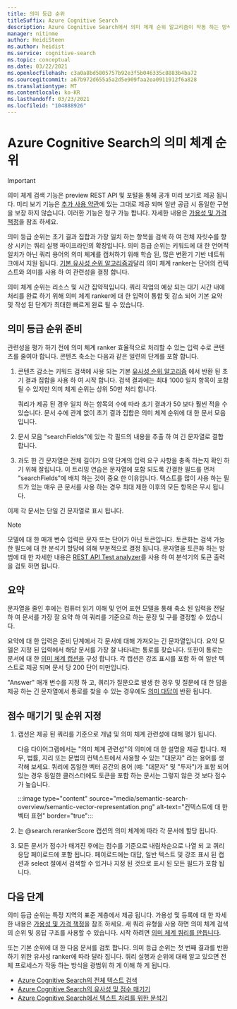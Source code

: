 ```yaml
---
title: 의미 등급 순위
titleSuffix: Azure Cognitive Search
description: Azure Cognitive Search에서 의미 체계 순위 알고리즘이 작동 하는 방식에 대해 알아봅니다.
manager: nitinme
author: HeidiSteen
ms.author: heidist
ms.service: cognitive-search
ms.topic: conceptual
ms.date: 03/22/2021
ms.openlocfilehash: c3a0a8bd5805757b92e3f5b046335c8883b4ba72
ms.sourcegitcommit: a67b972d655a5a2d5e909faa2ea0911912f6a828
ms.translationtype: MT
ms.contentlocale: ko-KR
ms.lasthandoff: 03/23/2021
ms.locfileid: "104888926"
---
```

# <a name="semantic-ranking-in-azure-cognitive-search"></a>Azure Cognitive Search의 의미 체계 순위

> [!IMPORTANT]
> 의미 체계 검색 기능은 preview REST API 및 포털을 통해 공개 미리 보기로 제공 됩니다. 미리 보기 기능은 [추가 사용 약관](https://azure.microsoft.com/support/legal/preview-supplemental-terms/)에 있는 그대로 제공 되며 일반 공급 시 동일한 구현을 보장 하지 않습니다. 이러한 기능은 청구 가능 합니다. 자세한 내용은 [가용성 및 가격 책정](semantic-search-overview.md#availability-and-pricing)을 참조 하세요.

의미 등급 순위는 초기 결과 집합과 가장 일치 하는 항목을 검색 하 여 전체 자릿수를 향상 시키는 쿼리 실행 파이프라인의 확장입니다. 의미 등급 순위는 키워드에 대 한 언어적 일치가 아닌 쿼리 용어의 의미 체계를 캡처하기 위해 학습 된, 많은 변환기 기반 네트워크에서 지원 됩니다. [기본 유사성 순위 알고리즘과](index-ranking-similarity.md)달리 의미 체계 ranker는 단어의 컨텍스트와 의미를 사용 하 여 관련성을 결정 합니다.

의미 체계 순위는 리소스 및 시간 집약적입니다. 쿼리 작업의 예상 되는 대기 시간 내에 처리를 완료 하기 위해 의미 체계 ranker에 대 한 입력이 통합 및 감소 되어 기본 요약 및 작성 된 단계가 최대한 빠르게 완료 될 수 있습니다.

## <a name="preparation-for-semantic-ranking"></a>의미 등급 순위 준비

관련성을 평가 하기 전에 의미 체계 ranker 효율적으로 처리할 수 있는 입력 수로 콘텐츠를 줄여야 합니다. 콘텐츠 축소는 다음과 같은 일련의 단계를 포함 합니다.

1. 콘텐츠 감소는 키워드 검색에 사용 되는 기본 [유사성 순위 알고리즘](index-ranking-similarity.md) 에서 반환 된 초기 결과 집합을 사용 하 여 시작 합니다. 검색 결과에는 최대 1000 일치 항목이 포함 될 수 있지만 의미 체계 순위는 상위 50만 처리 합니다. 

   쿼리가 제공 된 경우 일치 하는 항목의 수에 따라 초기 결과가 50 보다 훨씬 적을 수 있습니다. 문서 수에 관계 없이 초기 결과 집합은 의미 체계 순위에 대 한 문서 모음입니다.

1. 문서 모음 "searchFields"에 있는 각 필드의 내용을 추출 하 여 긴 문자열로 결합 합니다.

1. 과도 한 긴 문자열은 전체 길이가 요약 단계의 입력 요구 사항을 충족 하는지 확인 하기 위해 잘립니다. 이 트리밍 연습은 문자열에 포함 되도록 간결한 필드를 먼저 "searchFields"에 배치 하는 것이 중요 한 이유입니다. 텍스트를 많이 사용 하는 필드가 있는 매우 큰 문서를 사용 하는 경우 최대 제한 이후의 모든 항목은 무시 됩니다.

이제 각 문서는 단일 긴 문자열로 표시 됩니다.

> [!NOTE]
> 모델에 대 한 매개 변수 입력은 문자 또는 단어가 아닌 토큰입니다. 토큰화는 검색 가능한 필드에 대 한 분석기 할당에 의해 부분적으로 결정 됩니다. 문자열을 토큰화 하는 방법에 대 한 자세한 내용은 [REST API Test analyzer](/rest/api/searchservice/test-analyzer)를 사용 하 여 분석기의 토큰 출력을 검토 하면 됩니다.

## <a name="summarization"></a>요약

문자열을 줄인 후에는 컴퓨터 읽기 이해 및 언어 표현 모델을 통해 축소 된 입력을 전달 하 여 문서를 가장 잘 요약 하 여 쿼리를 기준으로 하는 문장 및 구를 결정할 수 있습니다.

요약에 대 한 입력은 준비 단계에서 각 문서에 대해 가져오는 긴 문자열입니다. 요약 모델은 지정 된 입력에서 해당 문서를 가장 잘 나타내는 통로를 찾습니다. 또한이 통로는 문서에 대 한 [의미 체계 캡션을](semantic-how-to-query-request.md) 구성 합니다. 각 캡션은 강조 표시를 포함 하 여 일반 텍스트로 제공 되며 문서 당 200 단어 미만입니다.

"Answer" 매개 변수를 지정 하 고, 쿼리가 질문으로 발생 한 경우 및 질문에 대 한 답을 제공 하는 긴 문자열에서 통로를 찾을 수 있는 경우에도 [의미 대답이](semantic-answers.md) 반환 됩니다.

## <a name="scoring-and-ranking"></a>점수 매기기 및 순위 지정

1. 캡션은 제공 된 쿼리를 기준으로 개념 및 의미 체계 관련성에 대해 평가 됩니다.

   다음 다이어그램에서는 "의미 체계 관련성"의 의미에 대 한 설명을 제공 합니다. 재무, 법률, 지리 또는 문법의 컨텍스트에서 사용할 수 있는 "대문자" 라는 용어를 생각해 보세요. 쿼리에 동일한 벡터 공간의 용어 (예: "대문자" 및 "투자")가 포함 되어 있는 경우 동일한 클러스터에도 토큰을 포함 하는 문서는 그렇지 않은 것 보다 점수가 높습니다.

   :::image type="content" source="media/semantic-search-overview/semantic-vector-representation.png" alt-text="컨텍스트에 대 한 벡터 표현" border="true":::

1. 는 @search.rerankerScore 캡션의 의미 체계에 따라 각 문서에 할당 됩니다.

1. 모든 문서가 점수가 매겨진 후에는 점수를 기준으로 내림차순으로 나열 되 고 쿼리 응답 페이로드에 포함 됩니다. 페이로드에는 대답, 일반 텍스트 및 강조 표시 된 캡션과 select 절에서 검색할 수 있거나 지정 된 것으로 표시 된 모든 필드가 포함 됩니다.

## <a name="next-steps"></a>다음 단계

의미 등급 순위는 특정 지역의 표준 계층에서 제공 됩니다. 가용성 및 등록에 대 한 자세한 내용은 [가용성 및 가격 책정](semantic-search-overview.md#availability-and-pricing)을 참조 하세요. 새 쿼리 유형을 사용 하면 의미 체계 검색의 순위 및 응답 구조를 사용할 수 있습니다. 시작 하려면 [의미 체계 쿼리를 만듭니다](semantic-how-to-query-request.md).

또는 기본 순위에 대 한 다음 문서를 검토 합니다. 의미 등급 순위는 첫 번째 결과를 반환 하기 위한 유사성 ranker에 따라 달라 집니다. 쿼리 실행과 순위에 대해 알고 있으면 전체 프로세스가 작동 하는 방식을 광범위 하 게 이해 하 게 됩니다.

+ [Azure Cognitive Search의 전체 텍스트 검색](search-lucene-query-architecture.md)
+ [Azure Cognitive Search의 유사성 및 점수 매기기](index-similarity-and-scoring.md)
+ [Azure Cognitive Search에서 텍스트 처리를 위한 분석기](search-analyzers.md)